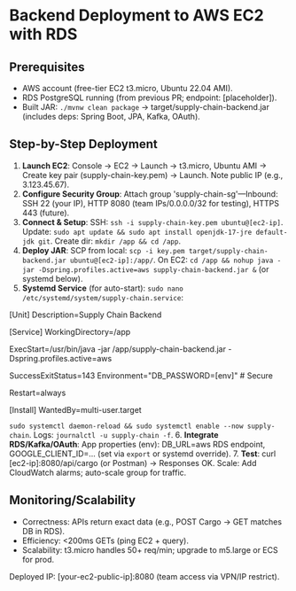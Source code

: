 # Backend Deployment to AWS EC2 with RDS

## Prerequisites
- AWS account (free-tier EC2 t3.micro, Ubuntu 22.04 AMI).
- RDS PostgreSQL running (from previous PR; endpoint: [placeholder]).
- Built JAR: `./mvnw clean package` → target/supply-chain-backend.jar (includes deps: Spring Boot, JPA, Kafka, OAuth).

## Step-by-Step Deployment
1. **Launch EC2**: Console → EC2 → Launch → t3.micro, Ubuntu AMI → Create key pair (supply-chain-key.pem) → Launch. Note public IP (e.g., 3.123.45.67).
2. **Configure Security Group**: Attach group 'supply-chain-sg'—Inbound: SSH 22 (your IP), HTTP 8080 (team IPs/0.0.0.0/32 for testing), HTTPS 443 (future).
3. **Connect & Setup**: SSH: `ssh -i supply-chain-key.pem ubuntu@[ec2-ip]`. Update: `sudo apt update && sudo apt install openjdk-17-jre default-jdk git`. Create dir: `mkdir /app && cd /app`.
4. **Deploy JAR**: SCP from local: `scp -i key.pem target/supply-chain-backend.jar ubuntu@[ec2-ip]:/app/`. On EC2: `cd /app && nohup java -jar -Dspring.profiles.active=aws supply-chain-backend.jar &` (or systemd below).
5. **Systemd Service** (for auto-start): `sudo nano /etc/systemd/system/supply-chain.service`:

[Unit] Description=Supply Chain Backend

[Service] WorkingDirectory=/app

ExecStart=/usr/bin/java -jar /app/supply-chain-backend.jar -Dspring.profiles.active=aws

SuccessExitStatus=143 Environment="DB_PASSWORD=[env]"  # Secure

Restart=always

[Install] WantedBy=multi-user.target

`sudo systemctl daemon-reload && sudo systemctl enable --now supply-chain`. Logs: `journalctl -u supply-chain -f`.
6. **Integrate RDS/Kafka/OAuth**: App properties (env): DB_URL=aws RDS endpoint, GOOGLE_CLIENT_ID=... (set via `export` or systemd override).
7. **Test**: curl [ec2-ip]:8080/api/cargo (or Postman) → Responses OK. Scale: Add CloudWatch alarms; auto-scale group for traffic.

## Monitoring/Scalability
- Correctness: APIs return exact data (e.g., POST Cargo → GET matches DB in RDS).
- Efficiency: <200ms GETs (ping EC2 + query).
- Scalability: t3.micro handles 50+ req/min; upgrade to m5.large or ECS for prod.

Deployed IP: [your-ec2-public-ip]:8080 (team access via VPN/IP restrict).